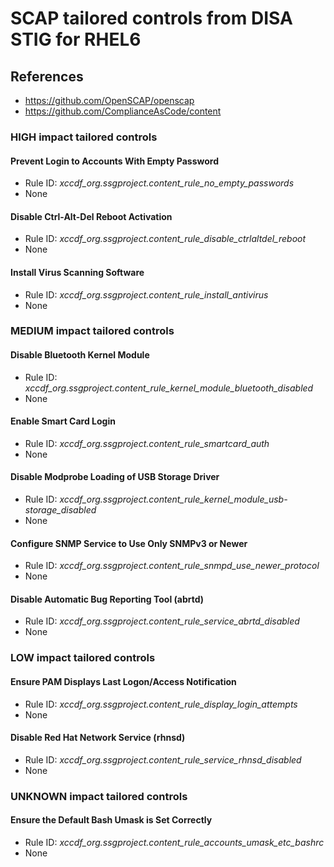# SCAP tailored controls from DISA STIG for RHEL6

## References

- <https://github.com/OpenSCAP/openscap>
- <https://github.com/ComplianceAsCode/content>

### HIGH impact tailored controls

#### Prevent Login to Accounts With Empty Password

- Rule ID: _xccdf_org.ssgproject.content_rule_no_empty_passwords_
- None

#### Disable Ctrl-Alt-Del Reboot Activation

- Rule ID: _xccdf_org.ssgproject.content_rule_disable_ctrlaltdel_reboot_
- None

#### Install Virus Scanning Software

- Rule ID: _xccdf_org.ssgproject.content_rule_install_antivirus_
- None

### MEDIUM impact tailored controls

#### Disable Bluetooth Kernel Module

- Rule ID: _xccdf_org.ssgproject.content_rule_kernel_module_bluetooth_disabled_
- None

#### Enable Smart Card Login

- Rule ID: _xccdf_org.ssgproject.content_rule_smartcard_auth_
- None

#### Disable Modprobe Loading of USB Storage Driver

- Rule ID: _xccdf_org.ssgproject.content_rule_kernel_module_usb-storage_disabled_
- None

#### Configure SNMP Service to Use Only SNMPv3 or Newer

- Rule ID: _xccdf_org.ssgproject.content_rule_snmpd_use_newer_protocol_
- None

#### Disable Automatic Bug Reporting Tool (abrtd)

- Rule ID: _xccdf_org.ssgproject.content_rule_service_abrtd_disabled_
- None

### LOW impact tailored controls

#### Ensure PAM Displays Last Logon/Access Notification

- Rule ID: _xccdf_org.ssgproject.content_rule_display_login_attempts_
- None

#### Disable Red Hat Network Service (rhnsd)

- Rule ID: _xccdf_org.ssgproject.content_rule_service_rhnsd_disabled_
- None

### UNKNOWN impact tailored controls

#### Ensure the Default Bash Umask is Set Correctly

- Rule ID: _xccdf_org.ssgproject.content_rule_accounts_umask_etc_bashrc_
- None

